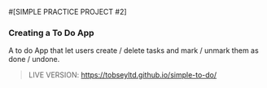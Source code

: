 #[SIMPLE PRACTICE PROJECT #2]

### Creating a To Do App

A to do App that let users create / delete tasks and mark / unmark them as done / undone.

>LIVE VERSION: https://tobseyltd.github.io/simple-to-do/
